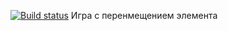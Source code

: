 [![Build status](https://ci.appveyor.com/api/projects/status/43k8kgkrygq89lrn?svg=true)](https://ci.appveyor.com/project/NickolayLabazov/ahj22-data-attributes)
Игра с перенмещением элемента